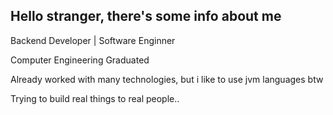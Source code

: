 ## Hello stranger, there's some info about me

Backend Developer | Software Enginner

Computer Engineering Graduated

Already worked with many technologies, but i like to use jvm languages btw

Trying to build real things to real people..
